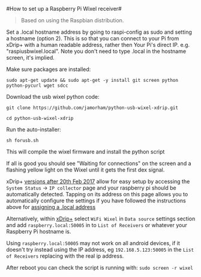 #How to set up a Raspberry Pi Wixel receiver#

>Based on using the Raspbian distribution.

Set a .local hostname address by going to raspi-config as sudo and setting a hostname (option 2). This is so that you can connect to your Pi from xDrip+ with a human readable address, rather then Your Pi's direct IP. e.g. "raspiusbwixel.local". Note you don't need to type .local in the hostname screen, it's implied.

Make sure packages are installed:

`sudo apt-get update && sudo apt-get -y install git screen python python-pycurl wget sdcc`

Download the usb wixel python code:

`git clone https://github.com/jamorham/python-usb-wixel-xdrip.git`

`cd python-usb-wixel-xdrip`

Run the auto-installer:

`sh forusb.sh`

This will compile the wixel firmware and install the python script

If all is good you should see "Waiting for connections" on the screen 
and a flashing yellow light on the Wixel until it gets the first dex signal.

xDrip+ [versions after 20th Feb 2017](https://github.com/NightscoutFoundation/xDrip/releases) allow for easy setup by accessing the `System Status` -> `IP collector` page and your raspberry pi should be automatically detected. Tapping on its address on this page allows you to automatically configure the settings if you have followed the instructions above for [assigning a .local address](http://www.howtogeek.com/167190/how-and-why-to-assign-the-.local-domain-to-your-raspberry-pi/)

Alternatively, within [xDrip+](https://jamorham.github.io/#xdrip-plus) select `WiFi Wixel` in `Data source` settings section and add `raspberry.local:50005` in to `List of Receivers` or whatever your Raspberry Pi hostname is.

Using `raspberry.local:50005` may not work on all android devices, if it doesn't try instead using the IP address, eg `192.168.5.123:50005` in the `List of Receivers` replacing with the real ip address.

After reboot you can check the script is running with:
`sudo screen -r wixel`

